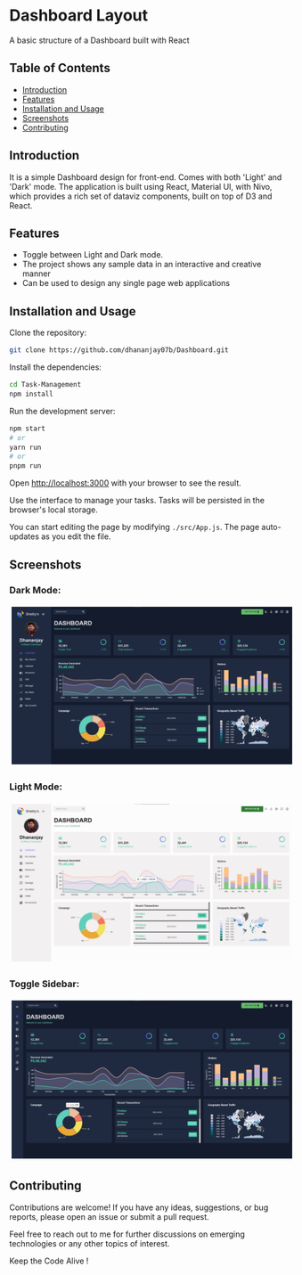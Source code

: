 # Dashboard Layout

A basic structure of a Dashboard built with React

## Table of Contents

- [Introduction](#introduction)
- [Features](#features)
- [Installation and Usage](#installation-and-usage)
- [Screenshots](#screenshots)
- [Contributing](#contributing)


## Introduction
It is a simple Dashboard design for front-end. Comes with both 'Light' and 'Dark' mode. The application is built using React, Material UI, with Nivo, which provides a rich set of dataviz components, built on top of D3 and React.

## Features
* Toggle between Light and Dark mode.
* The project shows any sample data in an interactive and creative manner
* Can be used to design any single page web applications

## Installation and Usage

Clone the repository:

```bash
git clone https://github.com/dhananjay07b/Dashboard.git
```

Install the dependencies:

```bash
cd Task-Management
npm install
```

Run the development server:

```bash
npm start
# or
yarn run
# or
pnpm run
```

Open [http://localhost:3000](http://localhost:3000) with your browser to see the result.

Use the interface to manage your tasks. Tasks will be persisted in the browser's local storage.

You can start editing the page by modifying `./src/App.js`. The page auto-updates as you edit the file.

## Screenshots

### Dark Mode:
<p align="center">
    <img src="./public/assets/ss1.png" alt="dark" style="margin:4px;">
</p>

### Light Mode:
<p align="center">
    <img src="./public/assets/ss2.png" alt="light" style="margin:4px;">
</p>

### Toggle Sidebar:
<p align="center">
    <img src="/public/assets/ss3.png" alt="toggle" style="margin:4px;">
</p>


## Contributing

Contributions are welcome! If you have any ideas, suggestions, or bug reports, please open an issue or submit a pull request.

Feel free to reach out to me for further discussions on emerging technologies or any other topics of interest.

Keep the Code Alive !
